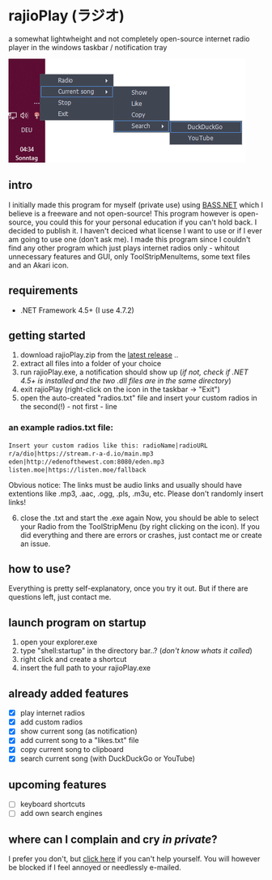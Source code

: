 # rajioPlay (ラジオ)
a somewhat lightwheight and not completely open-source internet radio player in the windows taskbar / notification tray

![Rajio in my notification tray](https://raw.githubusercontent.com/oppollon/rajioPlay/master/rajosc.PNG)


## intro
I initially made this program for myself (private use) using [BASS.NET](http://www.bass.radio42.com/) which I believe is a freeware and not open-source! This program however is open-source, you could this for your personal education if you can't hold back. I decided to publish it. I haven't deciced what license I want to use or if I ever am going to use one (don't ask me).
I made this program since I couldn't find any other program which just plays internet radios only - whitout unnecessary features and GUI, only ToolStripMenuItems, some text files and an Akari icon.

## requirements
- .NET Framework 4.5+ (I use 4.7.2)

## getting started
1. download rajioPlay.zip from the [latest release](https://github.com/oppollon/rajioPlay/releases/latest) ..
2. extract all files into a folder of your choice
3. run rajioPlay.exe, a notification should show up (*if not, check if .NET 4.5+ is installed and the two .dll files are in the same directory*)
4. exit rajioPlay (right-click on the icon in the taskbar -> "Exit")
5. open the auto-created "radios.txt" file and insert your custom radios in the second(!) - not first - line

### an example radios.txt file:

```
Insert your custom radios like this: radioName|radioURL
r/a/dio|https://stream.r-a-d.io/main.mp3
eden|http://edenofthewest.com:8080/eden.mp3
listen.moe|https://listen.moe/fallback
```
Obvious notice: The links must be audio links and usually should have extentions like .mp3, .aac, .ogg, .pls, .m3u, etc. Please don't randomly insert links!

6. close the .txt and start the .exe again
Now, you should be able to select your Radio from the ToolStripMenu (by right clicking on the icon).
If you did everything and there are errors or crashes, just contact me or create an issue.

## how to use?
Everything is pretty self-explanatory, once you try it out. But if there are questions left, just contact me.

## launch program on startup
1. open your explorer.exe
2. type "shell:startup" in the directory bar..? (*don't know whats it called*)
3. right click and create a shortcut
4. insert the full path to your rajioPlay.exe

## already added features
- [x] play internet radios
- [x] add custom radios
- [x] show current song (as notification)
- [x] add current song to a "likes.txt" file
- [x] copy current song to clipboard
- [x] search current song (with DuckDuckGo or YouTube)

## upcoming features
- [ ] keyboard shortcuts
- [ ] add own search engines

## where can I complain and cry *in private*?
I prefer you don't, but [click here](mailto:tatomete@rptonmail.com) if you can't help yourself. You will however be blocked if I feel annoyed or needlessly e-mailed.

